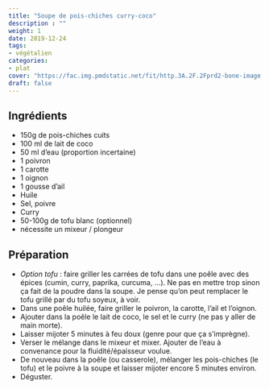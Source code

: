 ```yaml
---
title: "Soupe de pois-chiches curry-coco"
description : ""
weight: 1
date: 2019-12-24
tags:
- végétalien
categories:
- plat
cover: "https://fac.img.pmdstatic.net/fit/http.3A.2F.2Fprd2-bone-image.2Es3-website-eu-west-1.2Eamazonaws.2Ecom.2Ffac.2F2018.2F07.2F30.2F34aba8b5-5435-4b37-8bb5-e888f98e4ee5.2Ejpeg/748x372/quality/80/crop-from/center/veloute-de-patate-douce-pois-chiches-et-coriandre.jpeg"
draft: false
---
```


## Ingrédients

* 150g de pois-chiches cuits
* 100 ml de lait de coco
* 50 ml d’eau (proportion incertaine)
* 1 poivron
* 1 carotte
* 1 oignon
* 1 gousse d’ail
* Huile
* Sel, poivre
* Curry
* 50-100g de tofu blanc (optionnel)
* nécessite un mixeur / plongeur

## Préparation

* *Option tofu* : faire griller les carrées de tofu dans une poêle avec des épices (cumin, curry, paprika, curcuma, …). Ne pas en mettre trop sinon ça fait de la poudre dans la soupe. Je pense qu’on peut remplacer le tofu grillé par du tofu soyeux, à voir.
* Dans une poêle huilée, faire griller le poivron, la carotte, l’ail et l’oignon.
* Ajouter dans la poêle le lait de coco, le sel et le curry (ne pas y aller de main morte).
* Laisser mijoter 5 minutes à feu doux (genre pour que ça s’imprègne).
* Verser le mélange dans le mixeur et mixer. Ajouter de l’eau à convenance pour la fluidité/épaisseur voulue.
* De nouveau dans la poêle (ou casserole), mélanger les pois-chiches (le tofu) et le poivre à la soupe et laisser mijoter encore 5 minutes environ.
* Déguster.
